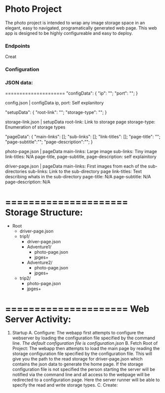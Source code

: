 # Photo Project
 
  The photo project is intended to wrap any image storage space in an elegant, easy to navigated, programatically generated web page. This web app is designed to be highly configureable and easy to deploy.

### Endpoints
Creat

### Configuration 
### JSON data:
=====================
"configData": {
    "ip": "";
    "port": "";
}

config.json | configData
    ip, port: Self explanitory

"setupData": {
    "root-link": "";
    "storage-type": "";
}

storage-link.json | setupData
    root-link: Link to storage page
    storage-type: Enumeration of storage types


"pageData": {
    "main-links": [];
    "sub-links": [];
    "link-titles": [];
    "page-title": "";
    "page-subtitle":"";
    "page-description":"";
}

photo-page.json | pageData
    main-links: Large image
    sub-links: Tiny image
    link-titles: N/A
    page-title, page-subtitle, page-description: self explainitory

driver-page.json | pageData
    main-links: First images from each of the sub-directories
    sub-links: Link to the sub-directory page
    link-titles: Text describing whats in the sub-directory
    page-title: N/A
    page-subtitle: N/A
    page-description: N/A



=====================
Storage Structure:
=====================
- Root
    - driver-page.json
    - trip1/
        - driver-page.json
        - Adventure1/
            - photo-page.json
            - jpges+
        - Adventure2/
            - photo-page.json
            - jpges+
    - trip2/
        - photo-page.json
        - jpges+

=====================
Web Server Activity:
=====================
1. Startup
    A. Configure:
       The webapp first attempts to configure the webserver by loading the configuration file specified by the command line.
       *The default configuration file is configuration.json*
    B. Fetch Root of Project:
       The webapp then attempts to load the main page by reading the storage configuration file specified by the configuration file. This will give you the path to the read storage for driver-page.json which contains the json data to generate the home page. If the storage configuration file is not specified the person starting the server will be notified via the command line and all access to the webpage will be redirected to a configuration page. Here the server runner will be able to specify the read and write storage types.
    C. Create:
